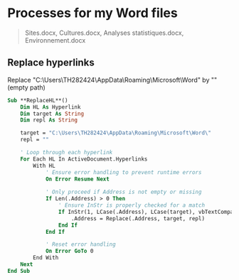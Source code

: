 # Processes for my Word files
> Sites.docx, Cultures.docx, Analyses statistiques.docx, Environnement.docx


## Replace hyperlinks

Replace "C:\Users\TH282424\AppData\Roaming\Microsoft\Word\" by "" (empty path)

```vb
Sub **ReplaceHL**()
    Dim HL As Hyperlink
    Dim target As String
    Dim repl As String

    target = "C:\Users\TH282424\AppData\Roaming\Microsoft\Word\"
    repl = ""

    ' Loop through each hyperlink
    For Each HL In ActiveDocument.Hyperlinks
        With HL
            ' Ensure error handling to prevent runtime errors
            On Error Resume Next
            
            ' Only proceed if Address is not empty or missing
            If Len(.Address) > 0 Then
                ' Ensure InStr is properly checked for a match
                If InStr(1, LCase(.Address), LCase(target), vbTextCompare) > 0 Then
                    .Address = Replace(.Address, target, repl)
                End If
            End If

            ' Reset error handling
            On Error GoTo 0
        End With
    Next
End Sub
```

